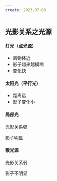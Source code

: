 ```yaml
---
create: 2023-07-08
---
```

## 光影关系之光源

#### 灯光（点光源）

* 离物体近
* 影子越来越模糊
* 变化快

#### 太阳光（平行光）

* 距离远
* 影子变化小

#### 局部光

光影关系强

影子明显

#### 散光源

光影关系弱

影子不明显